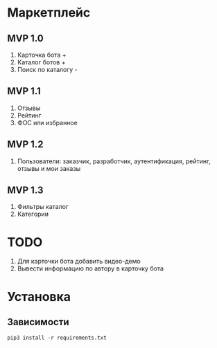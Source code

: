 # Маркетплейс

## MVP 1.0

1. Карточка бота +
2. Каталог ботов + 
3. Поиск по каталогу -

## MVP 1.1

1. Отзывы
2. Рейтинг
3. ФОС или избранное

## MVP 1.2

1. Пользователи: заказчик, разработчик, аутентификация, рейтинг, отзывы и мои заказы

## MVP 1.3

1. Фильтры каталог
2. Категории


# TODO

1. Для карточки бота добавить видео-демо
2. Вывести информацию по автору в карточку бота


# Установка

## Зависимости

```
pip3 install -r requirements.txt
```
